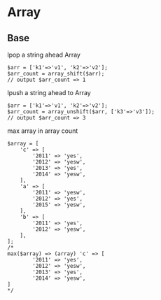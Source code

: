 # Array

## Base
lpop a string ahead Array
```
$arr = ['k1'=>'v1', 'k2'=>'v2'];
$arr_count = array_shift($arr);
// output $arr_count => 1
```

lpush a string ahead to Array
```
$arr = ['k1'=>'v1', 'k2'=>'v2'];
$arr_count = array_unshift($arr, ['k3'=>'v3']);
// output $arr_count => 3

```

max array in array count
```
$array = [
    'c' => [
        '2011' => 'yes',
        '2012' => 'yesw',
        '2013' => 'yes',
        '2014' => 'yesw',
    ],
    'a' => [
        '2011' => 'yesw',
        '2012' => 'yes',
        '2015' => 'yesw',
    ],
    'b' => [
        '2011' => 'yes',
        '2012' => 'yesw',
    ],
];
/*
max($array) => (array) 'c' => [
        '2011' => 'yes',
        '2012' => 'yesw',
        '2013' => 'yes',
        '2014' => 'yesw',
]
*/
```
